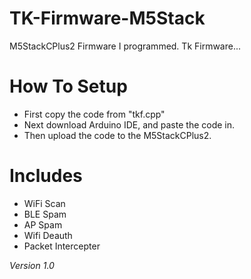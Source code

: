 # TK-Firmware-M5Stack
M5StackCPlus2 Firmware I programmed. Tk Firmware...

# How To Setup
*  First copy the code from "tkf.cpp"
*  Next download Arduino IDE, and paste the code in.
*  Then upload the code to the M5StackCPlus2.

# Includes
*  WiFi Scan
*  BLE Spam
*  AP Spam
*  Wifi Deauth
*  Packet Intercepter

_Version 1.0_
